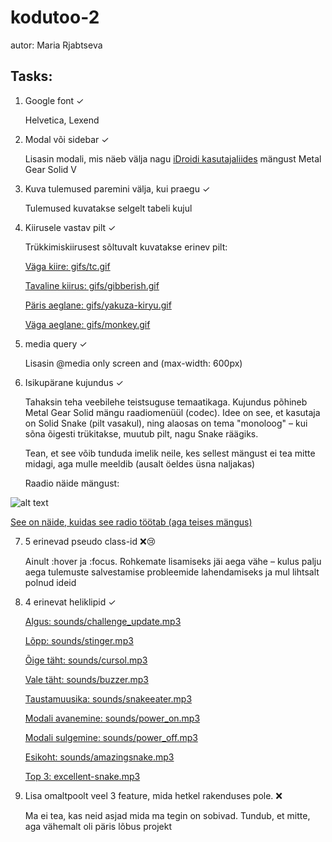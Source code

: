 # kodutoo-2
autor: Maria Rjabtseva
## Tasks:
1. Google font ✓

    Helvetica, Lexend

2. Modal või sidebar ✓

    Lisasin modali, mis näeb välja nagu [iDroidi kasutajaliides](https://www.youtube.com/embed/PbUlhICtma4) mängust Metal Gear Solid V

3. Kuva tulemused paremini välja, kui praegu ✓

    Tulemused kuvatakse selgelt tabeli kujul

4. Kiirusele vastav pilt ✓

    Trükkimiskiirusest sõltuvalt kuvatakse erinev pilt:

    [Väga kiire: gifs/tc.gif](gifs/tc.gif)

    [Tavaline kiirus: gifs/gibberish.gif](gifs/gibberish.gif)

    [Päris aeglane: gifs/yakuza-kiryu.gif](gifs/yakuza-kiryu.gif)

    [Väga aeglane: gifs/monkey.gif](gifs/monkey.gif)


5. media query ✓

    Lisasin @media only screen and (max-width: 600px)

6. Isikupärane kujundus ✓

    Tahaksin teha veebilehe teistsuguse temaatikaga. Kujundus põhineb Metal Gear Solid mängu raadiomenüül (codec). Idee on see, et kasutaja on Solid Snake (pilt vasakul), ning alaosas on tema "monoloog" – kui sõna õigesti trükitakse, muutub pilt, nagu Snake räägiks.

    Tean, et see võib tunduda imelik neile, kes sellest mängust ei tea mitte midagi, aga mulle meeldib (ausalt öeldes üsna naljakas)

    Raadio näide mängust:
    
![alt text](https://encrypted-tbn0.gstatic.com/images?q=tbn:ANd9GcR4l8d6ILXYfjRCrjcZxo-018XTKsY6XgR6kA&s)

  [See on näide, kuidas see radio töötab (aga teises mängus)](https://www.youtube.com/embed/W8Aet4sG4nI)

7. 5 erinevad pseudo class-id ❌😢

    Ainult :hover ja :focus. Rohkemate lisamiseks jäi aega vähe – kulus palju aega tulemuste salvestamise probleemide lahendamiseks ja mul lihtsalt polnud ideid


8. 4 erinevat heliklipid ✓


    [Algus: sounds/challenge_update.mp3](sounds/challenge_update.mp3)

    [Lõpp: sounds/stinger.mp3](sounds/stinger.mp3)

    [Õige täht: sounds/cursol.mp3](sounds/cursol.mp3)

    [Vale täht: sounds/buzzer.mp3](sounds/buzzer.mp3)

    [Taustamuusika: sounds/snakeeater.mp3](sounds/snakeeater.mp3)

    [Modali avanemine: sounds/power_on.mp3](sounds/power_on.mp3)

    [Modali sulgemine: sounds/power_off.mp3](sounds/power_off.mp3)

    [Esikoht: sounds/amazingsnake.mp3](sounds/amazingsnake.mp3)

    [Top 3: excellent-snake.mp3](https://www.myinstants.com/media/sounds/excellent-snake.mp3)

10. Lisa omaltpoolt veel 3 feature, mida hetkel rakenduses pole. ❌

    Ma ei tea, kas neid asjad mida ma tegin on sobivad. Tundub, et mitte, aga vähemalt oli päris lõbus projekt
